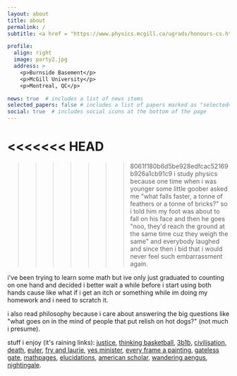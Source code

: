 ```yaml
---
layout: about
title: about
permalink: /
subtitle: <a href = "https://www.physics.mcgill.ca/ugrads/honours-cs.html">Joint Honours Physics and Computer Science @ McGill</a>

profile:
  align: right
  image: party2.jpg
  address: >
    <p>Burnside Basement</p>
    <p>McGill University</p>
    <p>Montreal, QC</p>

news: true  # includes a list of news items
selected_papers: false # includes a list of papers marked as "selected={true}"
social: true  # includes social icons at the bottom of the page
---
```


<<<<<<< HEAD
=======

>>>>>>> 8061f180b6d5be928edfcac52169b926a1cb91c9
i study physics because one time when i was younger some little goober asked me "what falls faster, a tonne of feathers or a tonne of bricks?" 	so i told him my foot was about to fall on his face and then he goes "noo, they'd reach the ground at the same time cuz they weigh the same" and everybody laughed and since then i bid that i would never feel such embarrassment again. 

i've been trying to learn some math but ive only just graduated to counting on one hand and decided i better wait a while before i start using both hands cause like what if i get an itch or something while im doing my homework and i need to scratch it. 

i also read philosophy because i care about answering the big questions like "what goes on in the mind of people that put relish on hot dogs?" (not much i presume).

stuff i enjoy (it's raining links): [justice](https://www.youtube.com/playlist?list=PL30C13C91CFFEFEA6), [thinking basketball](https://www.youtube.com/playlist?list=PLtzZl14BrKjTJZdubjNEY5jU0fGOiy51x), [3b1b](https://www.youtube.com/c/3blue1brown), [civilisation](https://www.youtube.com/playlist?list=PL4dFk7XpP5b5R0c_7kCLYdvcdE-nVVaMa), [death](https://www.youtube.com/playlist?list=PLEA18FAF1AD9047B0), [euler](https://projecteuler.net/), [fry and laurie](https://www.youtube.com/playlist?list=PLJ3lOYnThtu31viOaDxy1STo6Fmwg0wtE), [yes minister](https://www.youtube.com/playlist?list=PLZwyeleffqk6vc2CchZUUJlwOX8GNPO5r), [every frame a painting](https://www.youtube.com/channel/UCjFqcJQXGZ6T6sxyFB-5i6A), [gateless gate](https://en.wikisource.org/wiki/The_Gateless_Gate), [mathpages](https://www.mathpages.com/), [elucidations](https://lucian.uchicago.edu/blogs/elucidations/past-episodes/), [american scholar](http://digitalemerson.wsulibs.wsu.edu/exhibits/show/text/the-american-scholar), [wandering aengus](https://www.poetryfoundation.org/poems/55687/the-song-of-wandering-aengus), [nightingale](https://www.poetryfoundation.org/poems/44479/ode-to-a-nightingale).
